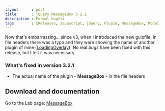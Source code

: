 ```yaml
---
layout      : post
title       : jQuery MessageBox 3.2.1
description : Formal bugfix
tags        : [Releases, Javascript, jQuery, Plugin, MessageBox, Modal, Dialog, Alert, Confirm, Prompt]
---
```



Now that's embarrassing... since v3, when I introduced the new gulpfile, in file headers there was a typo and they were showing the name of another plugin of mine ([LoadingOverlay](/labs/jquery-loading-overlay/)).
No real *bugs* have been fixed with this release, but I felt it was necessary.


### What's fixed in version 3.2.1
- The actual name of the plugin - **MessageBox** - in the file headers



## Download and documentation

Go to the Lab page: [MessageBox](/labs/jquery-message-box/)

